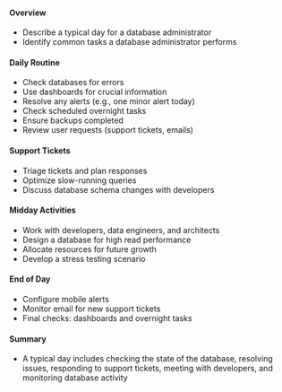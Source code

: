 #### Overview

- Describe a typical day for a database administrator
- Identify common tasks a database administrator performs

#### Daily Routine

- Check databases for errors
- Use dashboards for crucial information
- Resolve any alerts (e.g., one minor alert today)
- Check scheduled overnight tasks
- Ensure backups completed
- Review user requests (support tickets, emails)

#### Support Tickets

- Triage tickets and plan responses
- Optimize slow-running queries
- Discuss database schema changes with developers

#### Midday Activities

- Work with developers, data engineers, and architects
- Design a database for high read performance
- Allocate resources for future growth
- Develop a stress testing scenario

#### End of Day

- Configure mobile alerts
- Monitor email for new support tickets
- Final checks: dashboards and overnight tasks

#### Summary

- A typical day includes checking the state of the database, resolving issues, responding to support tickets, meeting with developers, and monitoring database activity
